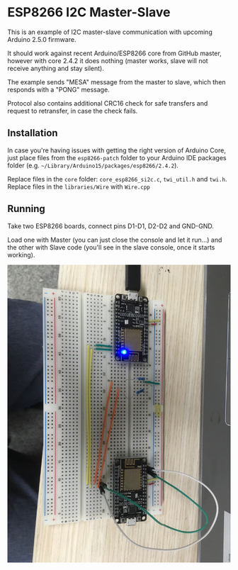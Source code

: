 # ESP8266 I2C Master-Slave

This is an example of I2C master-slave communication with upcoming Arduino 2.5.0 firmware.

It should work against recent Arduino/ESP8266 core from GitHub master, however with core 2.4.2 it does nothing (master works, slave will not receive anything and stay silent).

The example sends "MESA" message from the master to slave, which then responds with a "PONG" message.

Protocol also contains additional CRC16 check for safe transfers and request to retransfer, in case the check fails.

## Installation

In case you're having issues with getting the right version of Arduino Core, just place files from the `esp8266-patch` folder to your Arduino IDE packages folder (e.g. `~/Library/Arduino15/packages/esp8266/2.4.2`).

Replace files in the `core` folder: `core_esp8266_si2c.c`, `twi_util.h` and `twi.h`.
Replace files in the `libraries/Wire` with `Wire.cpp`

## Running

Take two ESP8266 boards, connect pins D1-D1, D2-D2 and GND-GND.

Load one with Master (you can just close the console and let it run...) and the other with Slave code (you'll see in the slave console, once it starts working).

![wiring](https://raw.githubusercontent.com/staceyszigeti/esp8266-I2C-slave/master/wiring.jpg)
